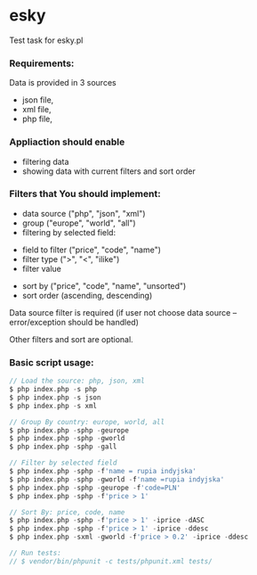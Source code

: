 esky
====

Test task for esky.pl

### Requirements:
Data is provided in 3 sources 
- json file,
- xml file,
- php file,

### Appliaction should enable 
- filtering data
- showing data with current filters and sort order

### Filters that You should implement:
- data source ("php", "json", "xml")
- group ("europe", "world", "all")
- filtering by selected field:
 * field to filter ("price", "code", "name")
 * filter type (">", "<", "ilike")
 * filter value
- sort by ("price", "code", "name", "unsorted")
- sort order (ascending, descending)

Data source filter is required (if user not choose data source – error/exception should be handled)

Other filters and sort are optional.

### Basic script usage:
```php
// Load the source: php, json, xml
$ php index.php -s php
$ php index.php -s json
$ php index.php -s xml

// Group By country: europe, world, all
$ php index.php -sphp -geurope
$ php index.php -sphp -gworld
$ php index.php -sphp -gall

// Filter by selected field
$ php index.php -sphp -f'name = rupia indyjska'
$ php index.php -sphp -gworld -f'name =rupia indyjska'
$ php index.php -sphp -geurope -f'code=PLN'
$ php index.php -sphp -f'price > 1'

// Sort By: price, code, name
$ php index.php -sphp -f'price > 1' -iprice -dASC
$ php index.php -sphp -f'price > 1' -iprice -ddesc
$ php index.php -sxml -gworld -f'price > 0.2' -iprice -ddesc

// Run tests:
// $ vendor/bin/phpunit -c tests/phpunit.xml tests/
```

